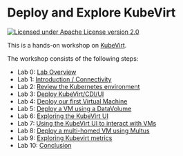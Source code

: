 # Deploy and Explore KubeVirt

[![Licensed under Apache License version 2.0](https://img.shields.io/github/license/kubevirt/kubevirt.svg)](https://www.apache.org/licenses/LICENSE-2.0)

This is a hands-on workshop on [KubeVirt](https://kubevirt.io/).

The workshop consists of the following steps:

- Lab 0: [Lab Overview](labs/lab000/lab000.md)
- Lab 1: [Introduction / Connectivity](labs/lab001/lab001.md)
- Lab 2: [Review the Kubernetes environment](labs/lab002/lab002.md)
- Lab 3: [Deploy KubeVirt/CDI/UI](labs/lab003/lab003.md)
- Lab 4: [Deploy our first Virtual Machine](labs/lab004/lab004.md)
- Lab 5: [Deploy a VM using a DataVolume](labs/lab005/lab005.md)
- Lab 6: [Exploring the KubeVirt UI](labs/lab006/lab006.md)
- Lab 7: [Using the KubeVirt UI to interact with VMs](labs/lab007/lab007.md)
- Lab 8: [Deploy a multi-homed VM using Multus](labs/lab008/lab008.md)
- Lab 9: [Exploring Kubevirt metrics](labs/lab009/lab009.md)
- Lab 10: [Conclusion](labs/lab010/lab010.md)
